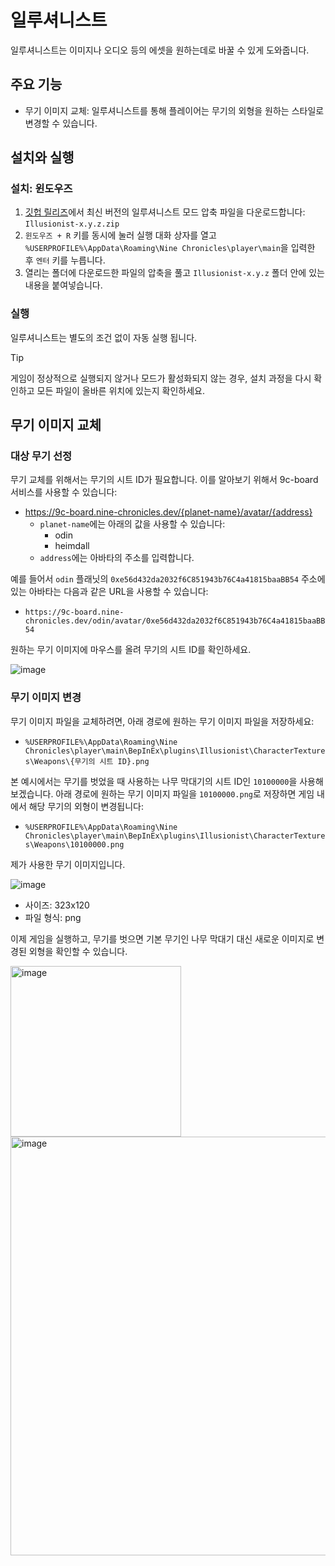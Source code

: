 # 일루셔니스트

일루셔니스트는 이미지나 오디오 등의 에셋을 원하는데로 바꿀 수 있게 도와줍니다.

## 주요 기능

- 무기 이미지 교체: 일루셔니스트를 통해 플레이어는 무기의 외형을 원하는 스타일로 변경할 수 있습니다.

## 설치와 실행

### 설치: 윈도우즈

1. [깃헙 릴리즈](https://github.com/planetarium/NineChronicles.Mods/releases)에서 최신 버전의 일루셔니스트 모드 압축 파일을 다운로드합니다: `Illusionist-x.y.z.zip`
2. `윈도우즈 + R` 키를 동시에 눌러 실행 대화 상자를 열고 `%USERPROFILE%\AppData\Roaming\Nine Chronicles\player\main`을 입력한 후 `엔터` 키를 누릅니다.
3. 열리는 폴더에 다운로드한 파일의 압축을 풀고 `Illusionist-x.y.z` 폴더 안에 있는 내용을 붙여넣습니다.

### 실행

일루셔니스트는 별도의 조건 없이 자동 실행 됩니다.

> [!TIP]
> 게임이 정상적으로 실행되지 않거나 모드가 활성화되지 않는 경우, 설치 과정을 다시 확인하고 모든 파일이 올바른 위치에 있는지 확인하세요.

## 무기 이미지 교체

### 대상 무기 선정

무기 교체를 위해서는 무기의 시트 ID가 필요합니다. 이를 알아보기 위해서 9c-board 서비스를 사용할 수 있습니다:
- https://9c-board.nine-chronicles.dev/{planet-name}/avatar/{address}
    - `planet-name`에는 아래의 값을 사용할 수 있습니다:
        - odin
        - heimdall
    - `address`에는 아바타의 주소를 입력합니다.

예를 들어서 `odin` 플래닛의 `0xe56d432da2032f6C851943b76C4a41815baaBB54` 주소에 있는 아바타는 다음과 같은 URL을 사용할 수 있습니다:
- `https://9c-board.nine-chronicles.dev/odin/avatar/0xe56d432da2032f6C851943b76C4a41815baaBB54`

원하는 무기 이미지에 마우스를 올려 무기의 시트 ID를 확인하세요.

![image](https://github.com/user-attachments/assets/48f471a2-4b24-43f7-baac-91ee21781da2)

### 무기 이미지 변경

무기 이미지 파일을 교체하려면, 아래 경로에 원하는 무기 이미지 파일을 저장하세요:
- `%USERPROFILE%\AppData\Roaming\Nine Chronicles\player\main\BepInEx\plugins\Illusionist\CharacterTextures\Weapons\{무기의 시트 ID}.png`

본 예시에서는 무기를 벗었을 때 사용하는 나무 막대기의 시트 ID인 `10100000`을 사용해보겠습니다. 아래 경로에 원하는 무기 이미지 파일을 `10100000.png`로 저장하면 게임 내에서 해당 무기의 외형이 변경됩니다:
- `%USERPROFILE%\AppData\Roaming\Nine Chronicles\player\main\BepInEx\plugins\Illusionist\CharacterTextures\Weapons\10100000.png`

제가 사용한 무기 이미지입니다.

![image](https://github.com/user-attachments/assets/66a2ff15-ca9c-4e91-98ca-c285058f1499)

- 사이즈: 323x120
- 파일 형식: png

이제 게임을 실행하고, 무기를 벗으면 기본 무기인 나무 막대기 대신 새로운 이미지로 변경된 외형을 확인할 수 있습니다.

<img width="273" alt="image" src="https://github.com/user-attachments/assets/a635b79b-296f-4c2d-8b99-6d5a39861564">
<img width="670" alt="image" src="https://github.com/user-attachments/assets/fa5bb6a9-b6cd-46bd-a9b2-b97a5ac0e220">
